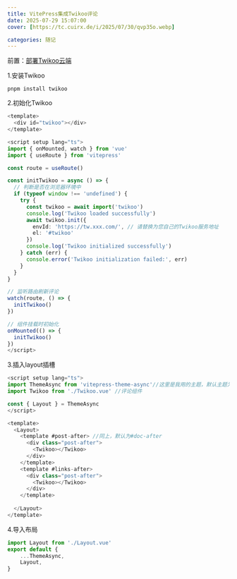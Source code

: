```yaml
---
title: VitePress集成Twikoo评论
date: 2025-07-29 15:07:00
cover: [https://tc.cuirx.de/i/2025/07/30/qvp35o.webp]

categories: 随记
---
```



前置：[部署Twikoo云端](https://twikoo.js.org/backend.html)

1.安装Twikoo

```shell [pnpm]
pnpm install twikoo
```

2.初始化Twikoo

```typescript [.vitepress\theme\components\Twikoo.vue]
<template>
  <div id="twikoo"></div>
</template>

<script setup lang="ts">
import { onMounted, watch } from 'vue'
import { useRoute } from 'vitepress'

const route = useRoute()

const initTwikoo = async () => {
  // 判断是否在浏览器环境中
  if (typeof window !== 'undefined') {
    try {
      const twikoo = await import('twikoo')
      console.log('Twikoo loaded successfully')
      await twikoo.init({
        envId: 'https://tw.xxx.com/', // 请替换为您自己的Twikoo服务地址
        el: '#twikoo'
      })
      console.log('Twikoo initialized successfully')
    } catch (err) {
      console.error('Twikoo initialization failed:', err)
    }
  }
}

// 监听路由刷新评论
watch(route, () => {
  initTwikoo()
})

// 组件挂载时初始化
onMounted(() => {
  initTwikoo()
})
</script>
```

3.插入layout插槽

```typescript [.vitepress\theme\components\Layout.vue]
<script setup lang="ts">
import ThemeAsync from 'vitepress-theme-async'//这里是我用的主题，默认主题为import DefaultTheme from 'vitepress/theme'
import Twikoo from './Twikoo.vue' //评论组件

const { Layout } = ThemeAsync
</script>

<template>
  <Layout>
    <template #post-after> //同上，默认为#doc-after
      <div class="post-after">
        <Twikoo></Twikoo>
      </div>
    </template>
    <template #links-after>
      <div class="post-after">
        <Twikoo></Twikoo>
      </div>
    </template>
    
  </Layout>
</template>

```

4.导入布局

``` typescript [.vitepress\theme\index.ts]
import Layout from './Layout.vue'
export default {
    ...ThemeAsync,
    Layout,
}
```